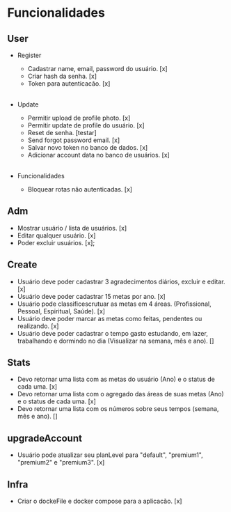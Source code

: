 # Funcionalidades

## User
* Register
  - Cadastrar name, email, password do usuário. [x]
  - Criar hash da senha. [x]
  - Token para autenticacão. [x]
  <br>

* Update
  - Permitir upload de profile photo. [x]
  - Permitir update de profile do usuário. [x]
  - Reset de senha. [testar]
  - Send forgot password email. [x]
  - Salvar novo token no banco de dados. [x]
  - Adicionar account data no banco de usuários. [x]
  <br>
  
* Funcionalidades
  - Bloquear rotas não autenticadas. [x]

## Adm
  - Mostrar usuário / lista de usuários. [x]
  - Editar qualquer usuário. [x]
  - Poder excluir usuários. [x];

## Create
  - Usuário deve poder cadastrar 3 agradecimentos diários, excluir e editar. [x]
  - Usuário deve poder cadastrar 15 metas por ano. [x]
  - Usuário pode classificescrutuar as metas em 4 áreas. (Profissional, Pessoal, Espiritual, Saúde). [x]
  - Usuário deve poder marcar as metas como feitas, pendentes ou realizando. [x]
  - Usuário deve poder cadastrar o tempo gasto estudando, em lazer, trabalhando e dormindo no dia (Visualizar na semana, mês e ano). []
  <!-- - Usuário deve poder cadastrar 3 atividades chaves realizadas no dia. [] -->

## Stats
  - Devo retornar uma lista com as metas do usuário (Ano) e o status de cada uma. [x]
  - Devo retornar uma lista com o agregado das áreas de suas metas (Ano) e o status de cada uma. [x]
  - Devo retornar uma lista com os números sobre seus tempos (semana, mês e ano). []

## upgradeAccount
  - Usuário pode atualizar seu planLevel para "default", "premium1", "premium2" e "premium3". [x]

## Infra
  - Criar o dockeFile e docker compose para a aplicacão. [x]

